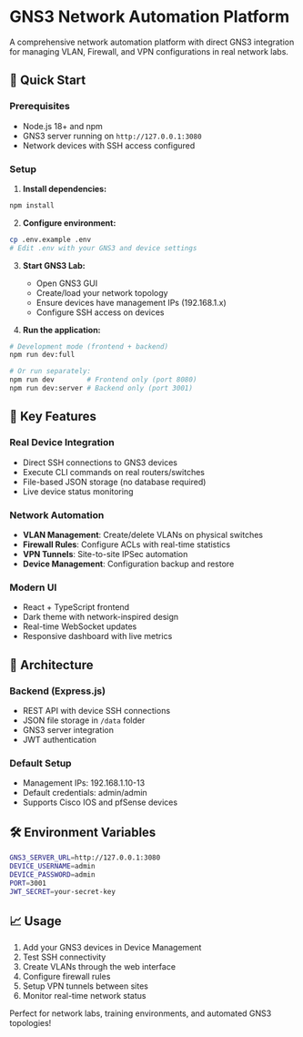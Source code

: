 # GNS3 Network Automation Platform

A comprehensive network automation platform with direct GNS3 integration for managing VLAN, Firewall, and VPN configurations in real network labs.

## 🚀 Quick Start

### Prerequisites
- Node.js 18+ and npm
- GNS3 server running on `http://127.0.0.1:3080`
- Network devices with SSH access configured

### Setup

1. **Install dependencies:**
```bash
npm install
```

2. **Configure environment:**
```bash
cp .env.example .env
# Edit .env with your GNS3 and device settings
```

3. **Start GNS3 Lab:**
   - Open GNS3 GUI
   - Create/load your network topology
   - Ensure devices have management IPs (192.168.1.x)
   - Configure SSH access on devices

4. **Run the application:**
```bash
# Development mode (frontend + backend)
npm run dev:full

# Or run separately:
npm run dev        # Frontend only (port 8080)
npm run dev:server # Backend only (port 3001)
```

## 🔧 Key Features

### Real Device Integration
- Direct SSH connections to GNS3 devices
- Execute CLI commands on real routers/switches
- File-based JSON storage (no database required)
- Live device status monitoring

### Network Automation
- **VLAN Management**: Create/delete VLANs on physical switches
- **Firewall Rules**: Configure ACLs with real-time statistics
- **VPN Tunnels**: Site-to-site IPSec automation
- **Device Management**: Configuration backup and restore

### Modern UI
- React + TypeScript frontend
- Dark theme with network-inspired design
- Real-time WebSocket updates
- Responsive dashboard with live metrics

## 📡 Architecture

### Backend (Express.js)
- REST API with device SSH connections
- JSON file storage in `/data` folder
- GNS3 server integration
- JWT authentication

### Default Setup
- Management IPs: 192.168.1.10-13
- Default credentials: admin/admin
- Supports Cisco IOS and pfSense devices

## 🛠️ Environment Variables

```bash
GNS3_SERVER_URL=http://127.0.0.1:3080
DEVICE_USERNAME=admin
DEVICE_PASSWORD=admin
PORT=3001
JWT_SECRET=your-secret-key
```

## 📈 Usage

1. Add your GNS3 devices in Device Management
2. Test SSH connectivity
3. Create VLANs through the web interface
4. Configure firewall rules
5. Setup VPN tunnels between sites
6. Monitor real-time network status

Perfect for network labs, training environments, and automated GNS3 topologies!
